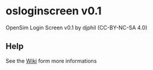 # osloginscreen v0.1
OpenSim Login Screen v0.1 by djphil (CC-BY-NC-SA 4.0)

## Help
See the <a href="https://github.com/djphil/osloginscreen/wiki">Wiki</a> form more informations